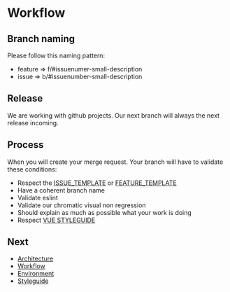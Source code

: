 # Workflow

## Branch naming

Please follow this naming pattern:

- feature => f/#issuenumer-small-description
- issue => b/#issuenumber-small-description

## Release

We are working with github projects. Our next branch will always the next release incoming.

## Process

When you will create your merge request. Your branch will have to validate these conditions:

- Respect the [ISSUE_TEMPLATE](../.github/ISSUE_TEMPLATE/bug_report.md) or [FEATURE_TEMPLATE](../.github/ISSUE_TEMPLATE/feature_request.md)
- Have a coherent branch name
- Validate eslint
- Validate our chromatic visual non regression
- Should explain as much as possible what your work is doing
- Respect [VUE STYLEGUIDE](https://vuejs.org/v2/style-guide/)

## Next

- [Architecture](./architecture.md)
- [Workflow](./workflow.md)
- [Environment](./environment.md)
- [Styleguide](./styleguide.md)
